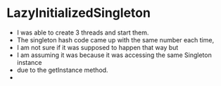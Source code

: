 # LazyInitializedSingleton

* I was able to create 3 threads and start them.
* The singleton hash code came up with the same number each time,
* I am not sure if it was supposed to happen that way but
* I am assuming it was because it was accessing the same Singleton instance 
* due to the getInstance method. 
* 
